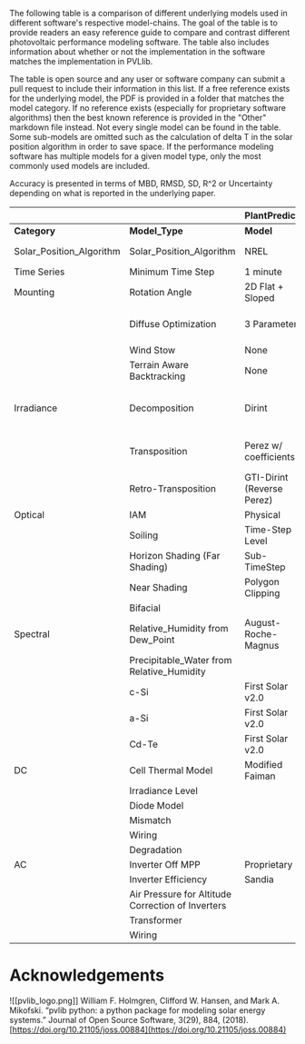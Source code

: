 
The following table is a comparison of different underlying models used in different software's respective model-chains.  The goal of the table is to provide readers an easy reference guide to compare and contrast different photovoltaic performance modeling software.  The table also includes information about whether or not the implementation in the software matches the implementation in PVLlib.  

The table is open source and any user or software company can submit a pull request to include their information in this list.  If a free reference exists for the underlying model, the PDF is provided in a folder that matches the model category.  If no reference exists (especially for proprietary software algorithms) then the best known reference is provided in the "Other" markdown file instead.  Not every single model can be found in the table.  Some sub-models are omitted such as the calculation of delta T in the solar position algorithm in order to save space.  If the performance modeling software has multiple models for a given model type, only the most commonly used models are included.

Accuracy is presented in terms of MBD, RMSD, SD, R^2 or Uncertainty depending on what is reported in the underlying paper.


|  |  | **PlantPredict** |  |  | **PVSyst** |  |  |  |
| ---- | ---- | ---- | ---- | ---- | ---- | ---- | ---- | ---- |
| **Category** | **Model_Type** | **Model** | **Accuracy** | **PVLIB** | **Model** | **Accuracy** | **PVLIB** | **Comments** |
| Solar_Position_Algorithm | Solar_Position_Algorithm | NREL | Uncertainty:  0.0003&deg; | &#9745; | Proprietary | -/-/-/~0.08&deg; | &#9744; |  |
| Time Series | Minimum Time Step | 1 minute |  | N/A | 1 hour |  | N/A |  |
| Mounting | Rotation Angle | 2D Flat + Sloped |  |  | 2D Flat |  |  |  |
|  | Diffuse Optimization | 3 Parameter | N/A | N/A | 1 Parameter | N/A | N/A | Diffuse Optimization not in pvlib |
|  | Wind Stow | None |  |  | Proprietary |  |  |  |
|  | Terrain Aware Backtracking | None |  |  | None |  |  |  |
| Irradiance | Decomposition | Dirint | - MBD: -3  <br>- RMSD: 74<br>- SD:  74 | &#9745 | Erbs | - MBD:  -17<br>- RMSD: 88<br>- SD: 87 |  | Error reported at hourly interval |
|  | Transposition | Perez w/ coefficients |  | &#9745; | Perez w/out coefficients |  | &#9745; | Circumsolar as direct not in pvlib |
|  | Retro-Transposition | GTI-Dirint (Reverse Perez) |  | &#9745 | Reverse Hay |  | &#9744; |  |
| Optical | IAM | Physical |  | &#9745 | Fresnel |  | &#9744; |  |
|  | Soiling | Time-Step Level |  |  | Monthly |  |  |  |
|  | Horizon Shading (Far Shading) | Sub-TimeStep |  | &#9744; | ? |  |  |  |
|  | Near Shading | Polygon Clipping |  |  | Polygon Clipping |  |  |  |
|  | Bifacial |  |  |  |  |  |  |  |
| Spectral | Relative_Humidity from Dew_Point | August-Roche-Magnus |  | &#9744; | None | N/A | &#9744; |  |
|  | Precipitable_Water from Relative_Humidity |  |  |  | ? |  | &#9744; |  |
|  | c-Si | First Solar v2.0 |  | &#9745; | Crest |  | &#9744; |  |
|  | a-Si | First Solar v2.0 |  | &#9745; | Sandia |  | &#9745; |  |
|  | Cd-Te | First Solar v2.0 |  | &#9745; | First Solar v2.0 |  | &#9745; |  |
| DC | Cell Thermal Model | Modified Faiman |  |  | Modified Faiman |  |  |  |
|  | Irradiance Level |  |  |  |  |  |  |  |
|  | Diode Model |  |  |  |  |  |  |  |
|  | Mismatch |  |  |  |  |  |  |  |
|  | Wiring |  |  |  |  |  |  |  |
|  | Degradation |  |  |  |  |  |  |  |
| AC | Inverter Off MPP | Proprietary |  | &#9744; |  |  |  |  |
|  | Inverter Efficiency | Sandia |  | &#9745; |  |  |  |  |
|  | Air Pressure for Altitude Correction of Inverters |  |  |  | None | N/A | &#9744; |  |
|  | Transformer |  |  |  |  |  |  |  |
|  | Wiring |  |  |  |  |  |  |  |

# Acknowledgements



![[pvlib_logo.png]]
William F. Holmgren, Clifford W. Hansen, and Mark A. Mikofski. “pvlib python: a python package for modeling solar energy systems.” Journal of Open Source Software, 3(29), 884, (2018). [https://doi.org/10.21105/joss.00884](https://doi.org/10.21105/joss.00884)